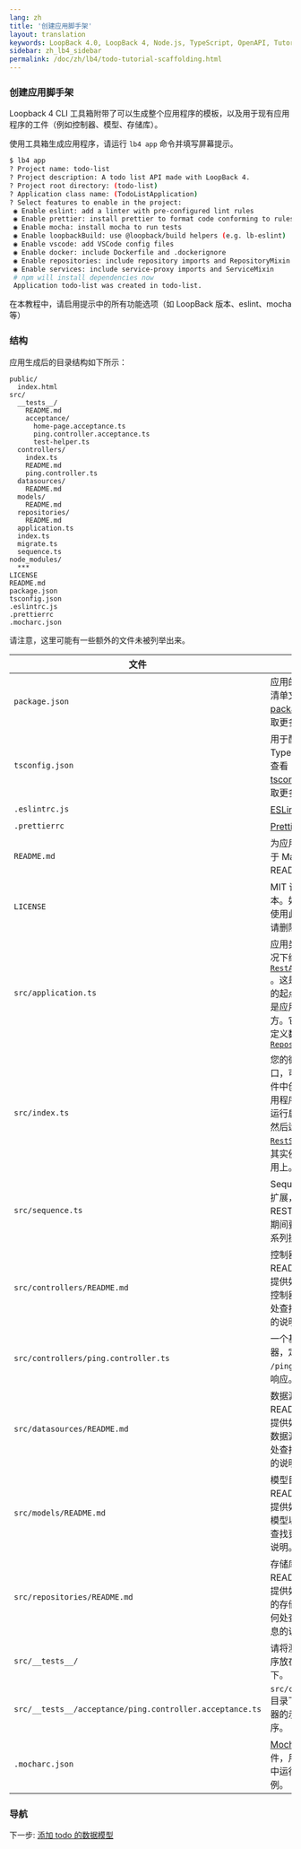 ```yaml
---
lang: zh
title: '创建应用脚手架'
layout: translation
keywords: LoopBack 4.0, LoopBack 4, Node.js, TypeScript, OpenAPI, Tutorial
sidebar: zh_lb4_sidebar
permalink: /doc/zh/lb4/todo-tutorial-scaffolding.html
---
```


### 创建应用脚手架

Loopback 4 CLI 工具箱附带了可以生成整个应用程序的模板，以及用于现有应用程序的工件（例如控制器、模型、存储库）。

使用工具箱生成应用程序，请运行 `lb4 app` 命令并填写屏幕提示。

```sh
$ lb4 app
? Project name: todo-list
? Project description: A todo list API made with LoopBack 4.
? Project root directory: (todo-list)
? Application class name: (TodoListApplication)
? Select features to enable in the project:
 ◉ Enable eslint: add a linter with pre-configured lint rules
 ◉ Enable prettier: install prettier to format code conforming to rules
 ◉ Enable mocha: install mocha to run tests
 ◉ Enable loopbackBuild: use @loopback/build helpers (e.g. lb-eslint)
 ◉ Enable vscode: add VSCode config files
 ◉ Enable docker: include Dockerfile and .dockerignore
 ◉ Enable repositories: include repository imports and RepositoryMixin
 ◉ Enable services: include service-proxy imports and ServiceMixin
 # npm will install dependencies now
 Application todo-list was created in todo-list.
```

在本教程中，请启用提示中的所有功能选项（如 LoopBack 版本、eslint、mocha 等）

### 结构

应用生成后的目录结构如下所示：

```text
public/
  index.html
src/
  __tests__/
    README.md
    acceptance/
      home-page.acceptance.ts
      ping.controller.acceptance.ts
      test-helper.ts
  controllers/
    index.ts
    README.md
    ping.controller.ts
  datasources/
    README.md
  models/
    README.md
  repositories/
    README.md
  application.ts
  index.ts
  migrate.ts
  sequence.ts
node_modules/
  ***
LICENSE
README.md
package.json
tsconfig.json
.eslintrc.js
.prettierrc
.mocharc.json
```

请注意，这里可能有一些额外的文件未被列举出来。

| 文件                                                     | 作用                                                                                                                                                                                                                                                                                                                                                                  |
| -------------------------------------------------------- | ------------------------------------------------------------------------------------------------------------------------------------------------------------------------------------------------------------------------------------------------------------------------------------------------------------------------------------------------------------------------ |
| `package.json`                                           | 应用的 package 清单文件。 查看 [package.json](https://docs.npmjs.com/files/package.json) 获取更多细节。                                                                                                                                                                                                                                                             |
| `tsconfig.json`                                          | 用于配置 TypeScript 项目. 查看 [tsconfig.json](http://www.typescriptlang.org/docs/handbook/tsconfig-json.html) 获取更多细节。                                                                                                                                                                                                                                   |
| `.eslintrc.js`                                           | [ESLint 配置](https://eslint.org/docs/user-guide/configuring)                                                                                                                                                                                                                                                                                                   |
| `.prettierrc`                                            | [Prettier 配置](https://prettier.io/docs/en/configuration.html)                                                                                                                                                                                                                                                                                                 |
| `README.md`                                              | 为应用生成的基于 Markdown 的 README 文件。                                                                                                                                                                                                                                                                                                                |
| `LICENSE`                                                | MIT 许可证的副本。如果您不想使用此许可证，请删除此文件。                                                                                                                                                                                                                                                                              |
| `src/application.ts`                                     | 应用类，默认情况下继承了 [`RestApplication`](https://loopback.io/doc/en/lb4/apidocs.rest.restapplication.html) 。这是应用程序的起点，同时也是应用配置的地方。它还继承了定义数据源的 [`RepositoryMixin`](https://loopback.io/doc/en/lb4/apidocs.repository.repositorymixin.html) |
| `src/index.ts`                                           | 您的微服务的入口，可以在该文件中创建您的应用程序的实例，运行启动程序，然后运行 [`RestServer`](https://loopback.io/doc/en/lb4/apidocs.rest.restserver.html) 并将其实例绑定在应用上。                                                                                                                   |
| `src/sequence.ts`                                        | Sequence 类的扩展，用于定义 REST 请求/响应期间要采取的一系列操作。                                                                                                                                                                                                                                        |
| `src/controllers/README.md`                              | 控制器目录下的 README 文件，提供如何生成新控制器以及在何处查找更多信息的说明。                                                                                                                                                                                                                                                |
| `src/controllers/ping.controller.ts`                     | 一个基本的控制器，定义了 GET `/ping` 的请求和响应。                                                                                                                                                                                                                                                                                                             |
| `src/datasources/README.md`                              | 数据源目录下的 README 文件，提供如何生成新数据源以及在何处查找更多信息的说明。                                                                                                                                                                                                                                               |
| `src/models/README.md`                                   | 模型目录下的 README 文件，提供如何生成新模型以及在何处查找更多信息的说明。                                                                                                                                                                                                                                                         |
| `src/repositories/README.md`                             | 存储库目录下的README文件，提供如何生成新的存储库以及在何处查找更多信息的说明。                                                                                                                                                                                                                                             |
| `src/__tests__/`                                         | 请将测试用例程序放在此文件夹下。                                                                                                                                                                                                                                                                                                                                  |
| `src/__tests__/acceptance/ping.controller.acceptance.ts` | `src/controllers` 目录下 ping 控制器的示例测试程序。                                                                                                                                                                                                                                                                                                     |
| `.mocharc.json`                                          | [Mocha](https://mochajs.org/) 配置文件，用于在应用中运行测试用例。                                                                                                                                                                                                                                                                                        |

### 导航

下一步: [添加 todo 的数据模型](todo-tutorial-model.md)
